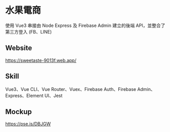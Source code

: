 # 水果電商

使用 Vue3 串接由 Node Express 及 Firebase Admin 建立的後端 API，並整合了第三方登入 (FB、LINE)

## Website
https://sweetaste-9013f.web.app/

## Skill
Vue3、Vue CLI、Vue Router、Vuex、Firebase Auth、Firebase Admin、Express、Element UI、Jest

## Mockup
https://pse.is/DBJGW
